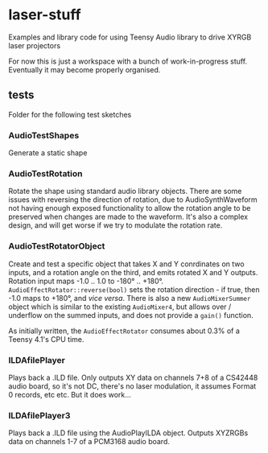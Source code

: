 # laser-stuff
Examples and library code for using Teensy Audio library to drive XYRGB laser projectors

For now this is just a workspace with a bunch of work-in-progress stuff. Eventually it may become properly organised.

## tests
Folder for the following test sketches
### AudioTestShapes
Generate a static shape
### AudioTestRotation
Rotate the shape using standard audio library objects. There are some issues with reversing the direction of rotation, due to AudioSynthWaveform not having enough exposed functionality to allow the rotation angle to be preserved when changes are made to the waveform. It's also a complex design, and will get worse if we try to modulate the rotation rate.
### AudioTestRotatorObject
Create and test a specific object that takes X and Y conrdinates on two inputs, and a rotation angle on the third, and emits rotated X and Y outputs. Rotation input maps -1.0 .. 1.0 to -180° .. +180°. `AudioEffectRotator::reverse(bool)` sets the rotation direction - if true, then -1.0 maps to +180°, and _vice versa_. There is also a new `AudioMixerSummer` object which is similar to the existing `AudioMixer4`, but allows over / underflow on the summed inputs, and does not provide a `gain()` function. 

As initially written, the `AudioEffectRotator` consumes about 0.3% of a Teensy 4.1's CPU time.

### ILDAfilePlayer
Plays back a .ILD file. Only outputs XY data on channels 7+8 of a CS42448 audio board, so it's not DC, there's no laser modulation, it assumes Format 0 records, etc etc. But it does work...

### ILDAfilePlayer3
Plays back a .ILD file using the AudioPlayILDA object. Outputs XYZRGBs data on channels 1-7 of a PCM3168 audio board.